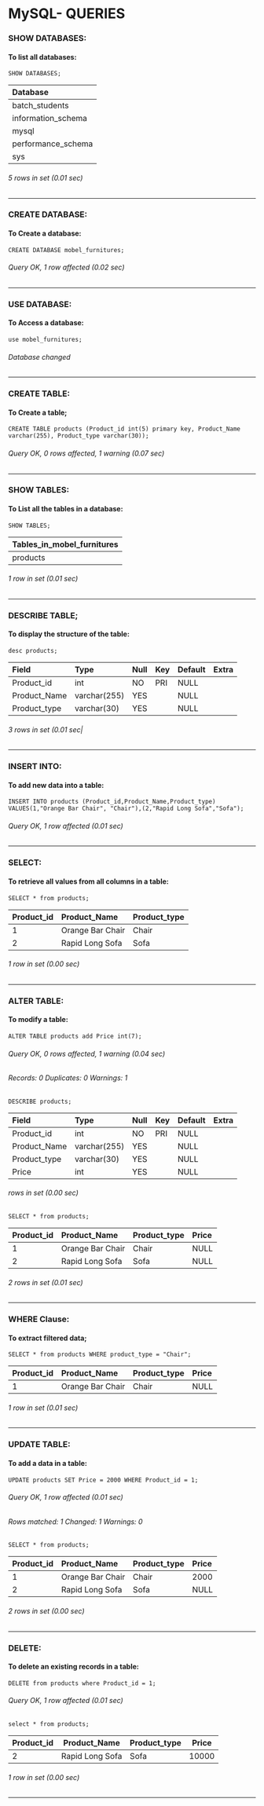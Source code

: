 # MySQL- QUERIES
### SHOW DATABASES:
#### To list all databases:
```syntax
SHOW DATABASES;
```
| Database           |
|:-------------------|
| batch_students     |
| information_schema |
| mysql              |
| performance_schema |
| sys                |

###### 5 rows in set (0.01 sec)
****

### CREATE DATABASE:
#### To Create a database:
```syntax
CREATE DATABASE mobel_furnitures;
```
###### Query OK, 1 row affected (0.02 sec) 
****

### USE DATABASE:
#### To Access a database:
```syntax
use mobel_furnitures;
```
###### Database changed
****

### CREATE TABLE:
#### To Create a table;
```syntax
CREATE TABLE products (Product_id int(5) primary key, Product_Name varchar(255), Product_type varchar(30)); 
```
###### Query OK, 0 rows affected, 1 warning (0.07 sec)
****

### SHOW TABLES:
#### To List all the tables in a database:
```syntax
SHOW TABLES;
```
|Tables_in_mobel_furnitures |
|:--------------------------|
| products                  |

###### 1 row in set (0.01 sec)
****

### DESCRIBE TABLE;
#### To display the structure of the table:
```syntax
desc products;
```
| Field        | Type         | Null | Key | Default | Extra |
|:-------------|:-------------|:-----|:----|:--------|:------|
| Product_id   | int          | NO   | PRI | NULL    |       |
| Product_Name | varchar(255) | YES  |     | NULL    |       |
| Product_type | varchar(30)  | YES  |     | NULL    |       |

###### 3 rows in set (0.01 sec|
****

### INSERT INTO:
#### To add new data into a table:
```syntax
INSERT INTO products (Product_id,Product_Name,Product_type) VALUES(1,"Orange Bar Chair", "Chair"),(2,"Rapid Long Sofa","Sofa");
```

###### Query OK, 1 row affected (0.01 sec)
****

### SELECT:
#### To retrieve all values from all columns in a table:
```syntax
SELECT * from products;
```

| Product_id | Product_Name     | Product_type |
|:-----------|:-----------------|:-------------|
|          1 | Orange Bar Chair | Chair        |
|          2 | Rapid Long Sofa  | Sofa         |

###### 1 row in set (0.00 sec)
****

### ALTER TABLE:
#### To modify a table:
```syntax
ALTER TABLE products add Price int(7);
```

###### Query OK, 0 rows affected, 1 warning (0.04 sec)
###### Records: 0  Duplicates: 0  Warnings: 1

```syntax
DESCRIBE products;
```
| Field        | Type         | Null | Key | Default | Extra |
|:-------------|:-------------|:-----|:----|:--------|:------|
| Product_id   | int          | NO   | PRI | NULL    |       |
| Product_Name | varchar(255) | YES  |     | NULL    |       |
| Product_type | varchar(30)  | YES  |     | NULL    |       |
| Price        | int          | YES  |     | NULL    |       |

###### rows in set (0.00 sec)

```syntax
SELECT * from products;
```
| Product_id | Product_Name     | Product_type | Price |
|:-----------|:-----------------|:-------------|:------|
|          1 | Orange Bar Chair | Chair        |  NULL |
|          2 | Rapid Long Sofa  | Sofa         |  NULL |

###### 2 rows in set (0.01 sec)
****

### WHERE Clause:
#### To extract filtered data;
```
SELECT * from products WHERE product_type = "Chair";
```

| Product_id | Product_Name     | Product_type | Price |
|:-----------|:-----------------|:-------------|:------|
|          1 | Orange Bar Chair | Chair        |  NULL |

###### 1 row in set (0.01 sec)
****

### UPDATE TABLE:
#### To add a data in a table:
```syntax
UPDATE products SET Price = 2000 WHERE Product_id = 1;
```
###### Query OK, 1 row affected (0.01 sec)
###### Rows matched: 1  Changed: 1  Warnings: 0

```syntax
SELECT * from products;
```
| Product_id | Product_Name     | Product_type | Price |
|:-----------|:-----------------|:-------------|:------|
|          1 | Orange Bar Chair | Chair        |  2000 |
|          2 | Rapid Long Sofa  | Sofa         |  NULL |

###### 2 rows in set (0.00 sec)
****

### DELETE:
#### To delete an existing records in a table:
```syntax
DELETE from products where Product_id = 1;
```
###### Query OK, 1 row affected (0.01 sec)

```syntax
select * from products;
```
| Product_id | Product_Name    | Product_type | Price |
|------------|-----------------|--------------|-------|
|          2 | Rapid Long Sofa | Sofa         | 10000 |
###### 1 row in set (0.00 sec)
****
